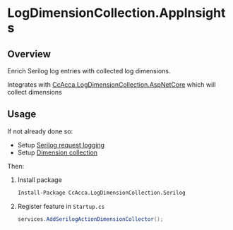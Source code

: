 # LogDimensionCollection.AppInsights

## Overview

Enrich Serilog log entries with collected log dimensions.

Integrates with [CcAcca.LogDimensionCollection.AspNetCore](https://www.nuget.org/packages/CcAcca.LogDimensionCollection.AspNetCore/) which will collect dimensions

## Usage

If not already done so:

* Setup [Serilog request logging](https://github.com/serilog/serilog-aspnetcore#request-logging)
* Setup [Dimension collection](../LogDimensionCollection.AspNetCore/README.md)

Then:

1. Install package

   ```cmd
   Install-Package CcAcca.LogDimensionCollection.Serilog
   ```

2. Register feature in `Startup.cs`

   ```c#
   services.AddSerilogActionDimensionCollector();
   ```
